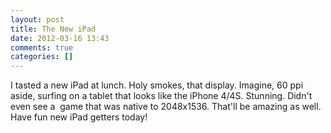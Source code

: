 ```yaml
---
layout: post
title: The New iPad
date: 2012-03-16 13:43
comments: true
categories: []
---
```

I tasted a new iPad at lunch. Holy smokes, that display. Imagine, 60 ppi aside, surfing on a tablet that looks like the iPhone 4/4S. Stunning. Didn't even see a  game that was native to 2048x1536. That'll be amazing as well. Have fun new iPad getters today!
